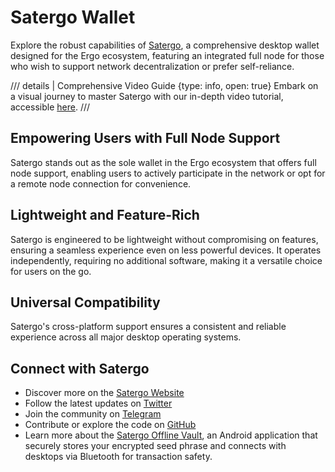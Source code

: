 # Satergo Wallet

Explore the robust capabilities of [Satergo](https://satergo.com/), a comprehensive desktop wallet designed for the Ergo ecosystem, featuring an integrated full node for those who wish to support network decentralization or prefer self-reliance.

/// details | Comprehensive Video Guide
    {type: info, open: true}
Embark on a visual journey to master Satergo with our in-depth video tutorial, accessible [here](https://www.youtube.com/watch?v=68d5_3vkXO4).
///

## Empowering Users with Full Node Support

Satergo stands out as the sole wallet in the Ergo ecosystem that offers full node support, enabling users to actively participate in the network or opt for a remote node connection for convenience.

## Lightweight and Feature-Rich

Satergo is engineered to be lightweight without compromising on features, ensuring a seamless experience even on less powerful devices. It operates independently, requiring no additional software, making it a versatile choice for users on the go.

## Universal Compatibility

Satergo's cross-platform support ensures a consistent and reliable experience across all major desktop operating systems.

## Connect with Satergo

- Discover more on the [Satergo Website](https://satergo.com/)
- Follow the latest updates on [Twitter](https://twitter.com/SatergoWallet)
- Join the community on [Telegram](https://t.me/Satergo)
- Contribute or explore the code on [GitHub](https://github.com/Satergo)
- Learn more about the [Satergo Offline Vault](satergo-vault.md), an Android application that securely stores your encrypted seed phrase and connects with desktops via Bluetooth for transaction safety.
